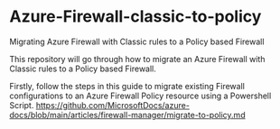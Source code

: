 # Azure-Firewall-classic-to-policy
Migrating Azure Firewall with Classic rules to a Policy based Firewall 

This repository will go through how to migrate an Azure Firewall with Classic rules to a Policy based Firewall. 

Firstly, follow the steps in this guide to migrate existing Firewall configurations to an Azure Firewall Policy resource using a Powershell Script. 
https://github.com/MicrosoftDocs/azure-docs/blob/main/articles/firewall-manager/migrate-to-policy.md 



